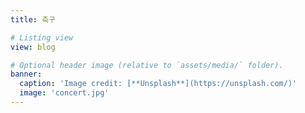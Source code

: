 ```yaml
---
title: 축구

# Listing view
view: blog

# Optional header image (relative to `assets/media/` folder).
banner:
  caption: 'Image credit: [**Unsplash**](https://unsplash.com/)'
  image: 'concert.jpg'
---
```

